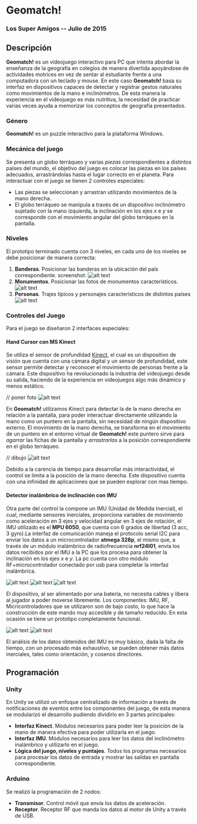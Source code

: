 # Geomatch!
### **Los Super Amigos** -- Julio de 2015

## Descripción
**Geomatch!** es un videojuego interactivo para PC que intenta abordar la enseñanza de la geografía en 
colegios de manera divertida apoyándose de actividades motrices en vez de sentar al estudiante frente a una computadora
con un teclado y mouse. En este caso **Geomatch!** basa su interfaz en dispositivos capaces de detectar y registrar
gestos naturales como movimientos de la mano e inclinómetros. De esta manera la experiencia en el videojuego es más
nutritiva, la necesidad de practicar varias veces ayuda a memorizar los conceptos de geografía presentados.

### Género
**Geomatch!** es un puzzle interactivo para la plataforma Windows.

### Mecánica del juego
Se presenta un globo terráqueo y varias *piezas* correspondientes a distintos países del mundo, el objetivo del juego es
colocar las piezas en los países adecuados, arrastrándolas hasta el lugar correcto en el planeta.
Para interactuar con el juego se tienen 2 controles especiales: 
 * Las piezas se seleccionan y arrastran utilizando movimientos de la mano derecha.
 * El globo terráqueo se manipula a través de un dispositivo inclinómetro sujetado con la mano izquierda, 
    la inclinación en los ejes *x* e *y* se corresponde con el movimiento angular del globo terráqueo en la pantalla.

### Niveles
El prototipo terminado cuenta con 3 niveles, en cada uno de los niveles se debe posicionar de manera correcta:

1. **Banderas**. Posicionar las banderas en la ubicación del país correspondiente.
 screenshot: 
![alt text][Nivel 1]
2. **Monumentos**. Posicionar las fotos de monumentos característicos.
![alt text][Nivel 2]
3. **Personas**. Trajes típicos y personajes característicos de  distintos países
![alt text][Nivel 3]

### Controles del Juego
Para el juego se diseñaron 2 interfaces especiales:

#### Hand Cursor con MS Kinect
Se utiliza el sensor de profundidad [Kinect](https://www.microsoft.com/en-us/download/details.aspx?id=40278 "Kinect"), el cual es un dispositivo de visión que cuenta con una cámara digital y un sensor de profundidad, este sensor permite detectar y reconocer el movimiento de personas frente a la cámara. Este dispositivo ha revolucionado la industria del videojuego desde su salida, haciendo de la experiencia en videojuegos algo más dinámico y menos estático.

// poner foto
![alt text][kinect]

En **Geomatch!** utilizamos Kinect para detectar la de la mano derecha en relación a la pantalla, para poder interactuar directamente utilizando la mano como un puntero en la pantalla, sin necesidad de ningún dispositivo externo. El movimiento de la mano derecha, se transforma en el movimiento de un puntero en el entorno virtual de **Geomatch!** este puntero sirve para *agarrar* las fichas de la pantalla y *arrastrarlas* a la posición correspondiente en el globo terráqueo.

// dibujo
![alt text][diagrama kinect]

Debido a la carencia de tiempo para desarrollar más interactividad, el control se limita a la posición de la mano derecha. Este dispositivo cuenta con una infinidad de aplicaciones que se pueden explorar con mas tiempo.

#### Detector inalámbrico de inclinación con IMU
Otra parte del control la compone un IMU (Unidad de Medida Inercial), el cual, mediante sensores inerciales, proporciona variables de movimiento como aceleración en 3 ejes y velocidad angular en 3 ejes de rotación, el IMU utilizado es el **MPU 6050**, que cuenta con 6 grados de libertad (3 acc, 3 gyro).La interfaz de comunicación maneja el protocolo serial I2C para enviar los datos a un microcontrolador **atmega 328p**, el mismo que, a través de un módulo inalámbrico de radiofrecuencia **nrf24l01**, envía los datos recibidos por el IMU a la PC que los procesa para obtener la inclinación en los ejes *x* e *y*. La pc cuenta con otro módulo RF+microcontrolador conectado por usb para completar la interfaz inalámbrica.

![alt text][mpu]
![alt text][arduino nano]
![alt text][nrf4l01]

El dispositivo, al ser alimentado por una batería, no necesita cables y libera al jugador a poder moverse libremente. Los componentes: IMU, RF, Micricontroladores que se utilizaron son de bajo costo, lo que hace la construcción de este mando muy accesible y de tamaño reducido. En esta ocasión se tiene un prototipo completamente funcional.

![alt text][foto mando]
![alt text][foto pc]

El análisis de los datos obtenidos del IMU es muy básico, dada la falta de tiempo, con un procesado más exhaustivo, se pueden obtener más datos inerciales, tales como orientación, y cosenos directores. 

## Programación
### Unity
En Unity se utilizó un enfoque centralizado de información a través de notificaciones de eventos entre los componentes del juego, de esta manera se modularizó el desarrollo pudiendo dividirlo en 3 partes principales:
  * **Interfaz Kinect**. Módulos necesarios para poder leer la posición de la mano de manera efectiva para poder utilizarla en el juego.
  * **Interfaz IMU**. Módulos necesarios para leer los datos del inclinómetro inalámbrico y utilizarlo en el juego.
  * **Lógica del juego, niveles y puntajes**. Todos los programas necesarios para procesar los datos de entrada y mostrar las salidas en pantalla correspondiente.
  

### Arduino
Se realizó la programación de 2 nodos:
  * **Transmisor**. Control móvil que envía los datos de aceleración.
  * **Receptor**. Receptor RF que manda los datos al motor de Unity a través de USB.




[Nivel 1]: https://github.com/tabris2015/geomatch/blob/master/unity/imagen/nivel%201.png "Nivel 1"
[Nivel 2]: https://github.com/tabris2015/geomatch/blob/master/unity/imagen/nivel%202.png "Nivel 2"
[Nivel 3]: https://github.com/tabris2015/geomatch/blob/master/unity/imagen/nivel%203.png "Nivel 3"
[menu]: https://github.com/tabris2015/geomatch/blob/master/unity/imagen/menu_inicial.png "Menu"
[kinect]: https://github.com/tabris2015/geomatch/blob/master/unity/imagen/menu_inicial.png "kinect"
[diagrama kinect]: https://github.com/tabris2015/geomatch/blob/master/unity/imagen/diagrama_kinect.png "diagrama kinect"
[mpu]: https://github.com/tabris2015/geomatch/blob/master/unity/imagen/mpu.jpg "mpu"
[arduino nano]: https://github.com/tabris2015/geomatch/blob/master/unity/imagen/nano.png "arduino nano"
[nrf4l01]: https://github.com/tabris2015/geomatch/blob/master/unity/imagen/rf.jpg "nrf4l01"


[foto mando]: https://github.com/tabris2015/geomatch/blob/master/unity/imagen/foto_mando.png "foto mando"
[foto pc]: https://github.com/tabris2015/geomatch/blob/master/unity/imagen/foto_pc.png "foto pc"
